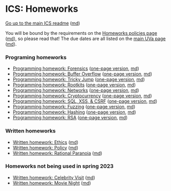 ICS: Homeworks
==============

[Go up to the main ICS readme](../readme.html) ([md](../readme.md))

You will be bound by the requirements on the [Homeworks policies page](../uva/hw-policies.html) ([md](../uva/hw-policies.md)), so please read that!  The due dates are all listed on the [main UVa page](../uva/index.html) ([md](../uva/index.md)).

### Programing homeworks

- [Programming homework: Forensics](hw-forensics-tabbed.html) ([one-page version](hw-forensics.html), [md](hw-forensics.md))
- [Programming homework: Buffer Overflow](hw-buffer-tabbed.html) ([one-page version](hw-buffer.html), [md](hw-buffer.md))
- [Programming homework: Tricky Jump](hw-tricky-jump-tabbed.html) ([one-page version](hw-tricky-jump.html), [md](hw-tricky-jump.md))
- [Programming homework: Rootkits](hw-rootkits-tabbed.html) ([one-page version](hw-rootkits.html), [md](hw-rootkits.md))
- [Programming homework: Networks](hw-networks-tabbed.html) ([one-page version](hw-networks.html), [md](hw-networks.md))
- [Programming homework: Cryptocurrency](hw-cryptocurrency-tabbed.html) ([one-page version](hw-cryptocurrency.html), [md](hw-cryptocurrency.md))
- [Programming homework: SQL, XSS, & CSRF](hw-sql-xss-csrf-tabbed.html) ([one-page version](hw-sql-xss-csrf.html), [md](hw-sql-xss-csrf.md))
- [Programming homework: Fuzzing](hw-fuzzing-tabbed.html) ([one-page version](hw-fuzzing.html), [md](hw-fuzzing.md))
- [Programming homework: Hashing](hw-hashing-tabbed.html) ([one-page version](hw-hashing.html), [md](hw-hashing.md))
- [Programming homework: RSA](hw-rsa-tabbed.html) ([one-page version](hw-rsa.html), [md](hw-rsa.md))


### Written homeworks

- [Written homework: Ethics](hw-ethics.html) ([md](hw-ethics.md))
- [Written homework: Policy](hw-policy.html) ([md](hw-policy.md))
- [Written homework: Rational Paranoia](hw-paranoia-tabbed.html) ([md](hw-paranoia.md))


### Homeworks not being used in spring 2023

- [Written homework: Celebrity Visit](hw-celebrity-visit.html) ([md](hw-celebrity-visit.md))
- [Written homework: Movie Night](hw-movie-night.html) ([md](hw-movie-night.md))
